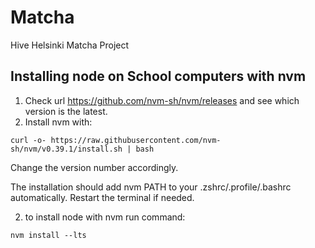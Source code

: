# Matcha
Hive Helsinki Matcha Project

## Installing node on School computers with nvm

1. Check url https://github.com/nvm-sh/nvm/releases and see which version is the latest.
2. Install nvm with:
```console
curl -o- https://raw.githubusercontent.com/nvm-sh/nvm/v0.39.1/install.sh | bash
```
Change the version number accordingly.

The installation should add nvm PATH to your .zshrc/.profile/.bashrc automatically. Restart the terminal if needed.

2. to install node with nvm run command:
```console
nvm install --lts
```
